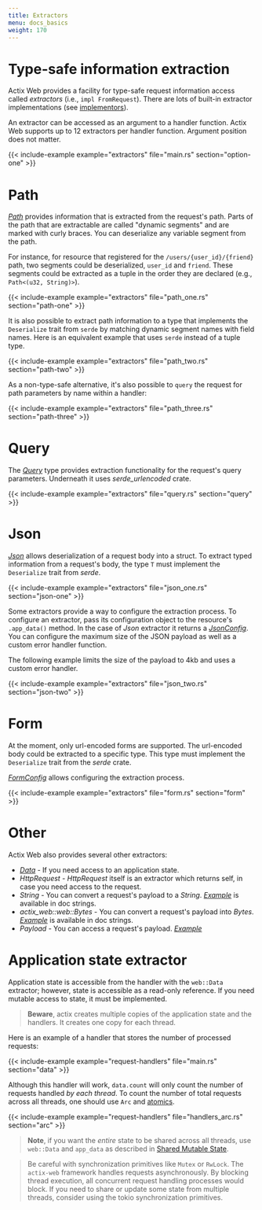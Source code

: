 ```yaml
---
title: Extractors
menu: docs_basics
weight: 170
---
```


# Type-safe information extraction

Actix Web provides a facility for type-safe request information access called _extractors_ (i.e., `impl FromRequest`). There are lots of built-in extractor implementations (see [implementors](https://actix.rs/actix-web/actix_web/trait.FromRequest.html#implementors)).

An extractor can be accessed as an argument to a handler function. Actix Web supports up to 12 extractors per handler function. Argument position does not matter.

{{< include-example example="extractors" file="main.rs" section="option-one" >}}

# Path

[_Path_][pathstruct] provides information that is extracted from the request's path. Parts of the path that are extractable are called "dynamic segments" and are marked with curly braces. You can deserialize any variable segment from the path.

For instance, for resource that registered for the `/users/{user_id}/{friend}` path, two segments could be deserialized, `user_id` and `friend`. These segments could be extracted as a tuple in the order they are declared (e.g., `Path<(u32, String)>`).

{{< include-example example="extractors" file="path_one.rs" section="path-one" >}}

It is also possible to extract path information to a type that implements the `Deserialize` trait from `serde` by matching dynamic segment names with field names. Here is an equivalent example that uses `serde` instead of a tuple type.

{{< include-example example="extractors" file="path_two.rs" section="path-two" >}}

As a non-type-safe alternative, it's also possible to `query` the request for path parameters by name within a handler:

{{< include-example example="extractors" file="path_three.rs" section="path-three" >}}

# Query

The [_Query_][querystruct] type provides extraction functionality for the request's query parameters. Underneath it uses _serde_urlencoded_ crate.

{{< include-example example="extractors" file="query.rs" section="query" >}}

# Json

[_Json_][jsonstruct] allows deserialization of a request body into a struct. To extract typed information from a request's body, the type `T` must implement the `Deserialize` trait from _serde_.

{{< include-example example="extractors" file="json_one.rs" section="json-one" >}}

Some extractors provide a way to configure the extraction process. To configure an extractor, pass its configuration object to the resource's `.app_data()` method. In the case of _Json_ extractor it returns a [_JsonConfig_][jsonconfig]. You can configure the maximum size of the JSON payload as well as a custom error handler function.

The following example limits the size of the payload to 4kb and uses a custom error handler.

{{< include-example example="extractors" file="json_two.rs" section="json-two" >}}

# Form

At the moment, only url-encoded forms are supported. The url-encoded body could be extracted to a specific type. This type must implement the `Deserialize` trait from the _serde_ crate.

[_FormConfig_][formconfig] allows configuring the extraction process.

{{< include-example example="extractors" file="form.rs" section="form" >}}

# Other

Actix Web also provides several other extractors:

- [_Data_][datastruct] - If you need access to an application state.
- _HttpRequest_ - _HttpRequest_ itself is an extractor which returns self, in case you need access to the request.
- _String_ - You can convert a request's payload to a _String_. [_Example_][stringexample] is available in doc strings.
- _actix_web::web::Bytes_ - You can convert a request's payload into _Bytes_. [_Example_][bytesexample] is available in doc strings.
- _Payload_ - You can access a request's payload. [_Example_][payloadexample]

# Application state extractor

Application state is accessible from the handler with the `web::Data` extractor; however, state is accessible as a read-only reference. If you need mutable access to state, it must be implemented.

> **Beware**, actix creates multiple copies of the application state and the handlers. It creates one copy for each thread.

Here is an example of a handler that stores the number of processed requests:

{{< include-example example="request-handlers" file="main.rs" section="data" >}}

Although this handler will work, `data.count` will only count the number of requests handled _by each thread_. To count the number of total requests across all threads, one should use `Arc` and [atomics][atomics].

{{< include-example example="request-handlers" file="handlers_arc.rs" section="arc" >}}

> **Note**, if you want the _entire_ state to be shared across all threads, use `web::Data` and `app_data` as described in [Shared Mutable State][shared_mutable_state].

> Be careful with synchronization primitives like `Mutex` or `RwLock`. The `actix-web` framework handles requests asynchronously. By blocking thread execution, all concurrent request handling processes would block. If you need to share or update some state from multiple threads, consider using the tokio synchronization primitives.

[pathstruct]: https://docs.rs/actix-web/4/actix_web/dev/struct.Path.html
[querystruct]: https://docs.rs/actix-web/4/actix_web/web/struct.Query.html
[jsonstruct]: https://docs.rs/actix-web/4/actix_web/web/struct.Json.html
[jsonconfig]: https://docs.rs/actix-web/4/actix_web/web/struct.JsonConfig.html
[formconfig]: https://docs.rs/actix-web/4/actix_web/web/struct.FormConfig.html
[datastruct]: https://docs.rs/actix-web/4/actix_web/web/struct.Data.html
[stringexample]: https://docs.rs/actix-web/4/actix_web/trait.FromRequest.html#example-2
[bytesexample]: https://docs.rs/actix-web/4/actix_web/trait.FromRequest.html#example-4
[payloadexample]: https://docs.rs/actix-web/4/actix_web/web/struct.Payload.html
[actix]: https://actix.github.io/actix/actix/
[atomics]: https://doc.rust-lang.org/std/sync/atomic/
[shared_mutable_state]: ../application#shared-mutable-state
